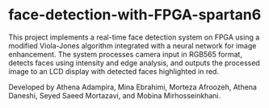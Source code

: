 # face-detection-with-FPGA-spartan6
This project implements a real-time face detection system on FPGA using a modified Viola-Jones algorithm integrated with a neural network for image enhancement. The system processes camera input in RGB565 format, detects faces using intensity and edge analysis, and outputs the processed image to an LCD display with detected faces highlighted in red.

 Developed by Athena Adampira, Mina Ebrahimi, Morteza Afroozeh, Athena Daneshi, Seyed Saeed Mortazavi, and Mobina Mirhosseinkhani.
